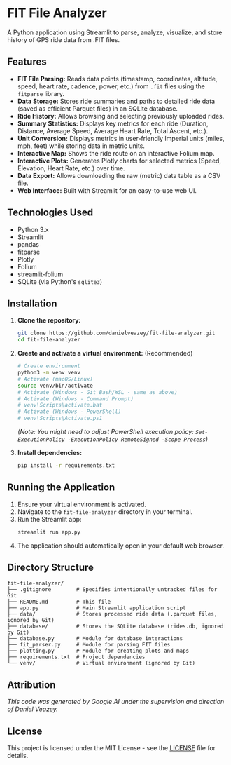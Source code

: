 # FIT File Analyzer

A Python application using Streamlit to parse, analyze, visualize, and store history of GPS ride data from .FIT files.

## Features

*   **FIT File Parsing:** Reads data points (timestamp, coordinates, altitude, speed, heart rate, cadence, power, etc.) from `.fit` files using the `fitparse` library.
*   **Data Storage:** Stores ride summaries and paths to detailed ride data (saved as efficient Parquet files) in an SQLite database.
*   **Ride History:** Allows browsing and selecting previously uploaded rides.
*   **Summary Statistics:** Displays key metrics for each ride (Duration, Distance, Average Speed, Average Heart Rate, Total Ascent, etc.).
*   **Unit Conversion:** Displays metrics in user-friendly Imperial units (miles, mph, feet) while storing data in metric units.
*   **Interactive Map:** Shows the ride route on an interactive Folium map.
*   **Interactive Plots:** Generates Plotly charts for selected metrics (Speed, Elevation, Heart Rate, etc.) over time.
*   **Data Export:** Allows downloading the raw (metric) data table as a CSV file.
*   **Web Interface:** Built with Streamlit for an easy-to-use web UI.

## Technologies Used

*   Python 3.x
*   Streamlit
*   pandas
*   fitparse
*   Plotly
*   Folium
*   streamlit-folium
*   SQLite (via Python's `sqlite3`)

## Installation

1.  **Clone the repository:**
    ```bash
    git clone https://github.com/danielveazey/fit-file-analyzer.git
    cd fit-file-analyzer
    ```

2.  **Create and activate a virtual environment:** (Recommended)
    ```bash
    # Create environment
    python3 -m venv venv
    # Activate (macOS/Linux)
    source venv/bin/activate
    # Activate (Windows - Git Bash/WSL - same as above)
    # Activate (Windows - Command Prompt)
    # venv\Scripts\activate.bat
    # Activate (Windows - PowerShell)
    # venv\Scripts\Activate.ps1
    ```
    *(Note: You might need to adjust PowerShell execution policy: `Set-ExecutionPolicy -ExecutionPolicy RemoteSigned -Scope Process`)*

3.  **Install dependencies:**
    ```bash
    pip install -r requirements.txt
    ```

## Running the Application

1.  Ensure your virtual environment is activated.
2.  Navigate to the `fit-file-analyzer` directory in your terminal.
3.  Run the Streamlit app:
    ```bash
    streamlit run app.py
    ```
4.  The application should automatically open in your default web browser.

## Directory Structure

```text
fit-file-analyzer/
├── .gitignore        # Specifies intentionally untracked files for Git
├── README.md         # This file
├── app.py            # Main Streamlit application script
├── data/             # Stores processed ride data (.parquet files, ignored by Git)
├── database/         # Stores the SQLite database (rides.db, ignored by Git)
├── database.py       # Module for database interactions
├── fit_parser.py     # Module for parsing FIT files
├── plotting.py       # Module for creating plots and maps
├── requirements.txt  # Project dependencies
└── venv/             # Virtual environment (ignored by Git)
```
## Attribution

*This code was generated by Google AI under the supervision and direction of Daniel Veazey.*

## License

This project is licensed under the MIT License - see the [LICENSE](LICENSE) file for details.
